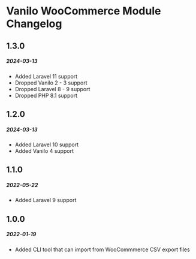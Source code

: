 # Vanilo WooCommerce Module Changelog

## 1.3.0
##### 2024-03-13

- Added Laravel 11 support
- Dropped Vanilo 2 - 3 support
- Dropped Laravel 8 - 9 support
- Dropped PHP 8.1 support

## 1.2.0
##### 2024-03-13

- Added Laravel 10 support
- Added Vanilo 4 support

## 1.1.0
##### 2022-05-22

- Added Laravel 9 support

## 1.0.0
##### 2022-01-19

- Added CLI tool that can import from WooCommmerce CSV export files 
